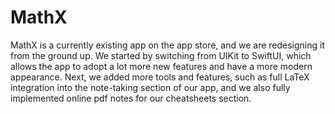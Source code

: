 # MathX
MathX is a currently existing app on the app store, and we are redesigning it from the ground up. We started by switching from UIKit to SwiftUI, which allows the app to adopt a lot more new features and have a more modern appearance. Next, we added more tools and features, such as full LaTeX integration into the note-taking section of our app, and we also fully implemented online pdf notes for our cheatsheets section.
